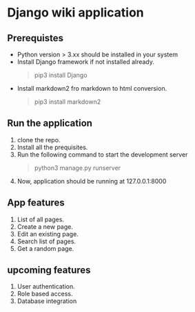# Django wiki application

## Prerequistes

- Python version > 3.xx should be installed in your system
- Install Django framework if not installed already.
  > pip3 install Django
- Install markdown2 fro markdown to html conversion.
  > pip3 install markdown2

## Run the application

1. clone the repo.
2. Install all the prequisites.
3. Run the following command to start the development server
   > python3 manage.py runserver
4. Now, application should be running at 127.0.0.1:8000

## App features

1. List of all pages.
2. Create a new page.
3. Edit an existing page.
4. Search list of pages.
5. Get a random page.

## upcoming features

1. User authentication.
2. Role based access.
3. Database integration
